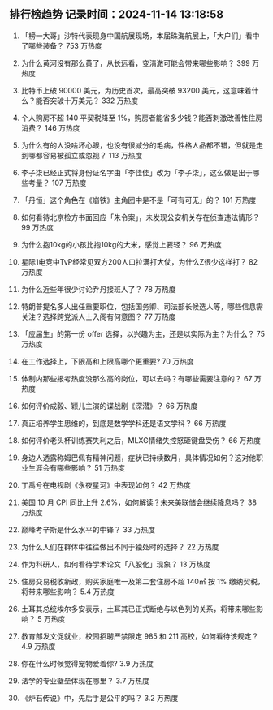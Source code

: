 
## 排行榜趋势 记录时间：2024-11-14 13:18:58
  
  1. 「榜一大哥」沙特代表现身中国航展现场，本届珠海航展上，「大户们」看中了哪些装备？ 753 万热度
    
  2. 为什么黄河没有那么黄了，从长远看，变清澈可能会带来哪些影响？ 399 万热度
    
  3. 比特币上破 90000 美元，为历史首次，最高突破 93200 美元，这意味着什么？能否突破十万美元？ 332 万热度
    
  4. 个人购房不超 140 平契税降至 1%，购房者能省多少钱？能否刺激改善性住房消费？ 146 万热度
    
  5. 为什么有的人没啥坏心眼，也没有很减分的毛病，性格人品都不错，但就是走到哪都容易被孤立或忽视？ 113 万热度
    
  6. 李子柒已经正式将身份证名字由「李佳佳」改为「李子柒」，这么做是出于哪些考量？ 107 万热度
    
  7. 「丹恒」这个角色在《崩铁》主角团中是不是「可有可无」的？ 101 万热度
    
  8. 如何看待北京检方书面回应「朱令案」，未发现公安机关存在侦查违法情形？ 99 万热度
    
  9. 为什么抱10kg的小孩比抱10kg的大米，感觉上要轻？ 96 万热度
    
  10. 星际1电竞中TvP经常见双方200人口拉满打大仗，为什么Z很少这样打？ 82 万热度
    
  11. 为什么近些年很少讨论乔丹接班人了？ 78 万热度
    
  12. 特朗普提名多人出任重要职位，包括国务卿、司法部长候选人等，哪些信息需关注？选择跨党派人士入阁有何意图？ 77 万热度
    
  13. 「应届生」的第一份 offer 选择，以兴趣为主，还是以实际为主？为什么？ 75 万热度
    
  14. 在工作选择上，下限高和上限高哪个更重要? 70 万热度
    
  15. 体制内那些报考热度没那么高的岗位，可以去吗？有哪些需要注意的？ 67 万热度
    
  16. 如何评价成毅、颖儿主演的谍战剧《深潜》？ 66 万热度
    
  17. 真正培养学生思维的，到底是数学学科还是语文学科？ 66 万热度
    
  18. 如何评价老头杯训练赛失利之后，MLXG情绪失控怒砸键盘受伤？ 66 万热度
    
  19. 身边人透露称姆巴佩有精神问题，症状已持续数月，具体情况如何？这对他职业生涯会有哪些影响？ 51 万热度
    
  20. 丁禹兮在电视剧《永夜星河》中表现如何？ 42 万热度
    
  21. 美国 10 月 CPI 同比上升 2.6%，如何解读？未来美联储会继续降息吗？ 38 万热度
    
  22. 巅峰考辛斯是什么水平的中锋？ 33 万热度
    
  23. 为什么人们在群体中往往做出不同于独处时的选择？ 22 万热度
    
  24. 作为科研人，如何看待学术论文「八股化」现象？ 13 万热度
    
  25. 住房交易税收新政，购买家庭唯一及第二套住房不超 140㎡ 按 1% 缴纳契税，将带来哪些影响？ 5.4 万热度
    
  26. 土耳其总统埃尔多安表示，土耳其已正式断绝与以色列的关系，将带来哪些影响？ 5 万热度
    
  27. 教育部发文促就业，校园招聘严禁限定 985 和 211 高校，如何看待该规定？ 4.9 万热度
    
  28. 你在什么时候觉得宠物爱着你? 3.9 万热度
    
  29. 法学的专业壁垒体现在哪里？ 3.7 万热度
    
  30. 《炉石传说》中，先后手是公平的吗？ 3.2 万热度
    